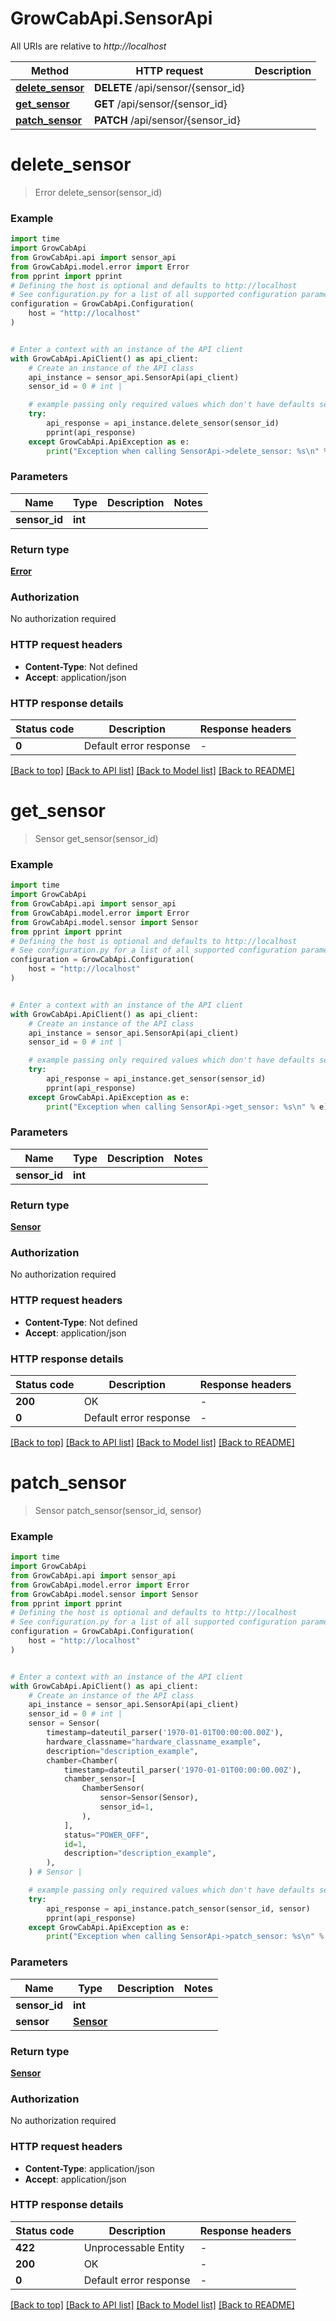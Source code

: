 # GrowCabApi.SensorApi

All URIs are relative to *http://localhost*

Method | HTTP request | Description
------------- | ------------- | -------------
[**delete_sensor**](SensorApi.md#delete_sensor) | **DELETE** /api/sensor/{sensor_id} | 
[**get_sensor**](SensorApi.md#get_sensor) | **GET** /api/sensor/{sensor_id} | 
[**patch_sensor**](SensorApi.md#patch_sensor) | **PATCH** /api/sensor/{sensor_id} | 


# **delete_sensor**
> Error delete_sensor(sensor_id)



### Example

```python
import time
import GrowCabApi
from GrowCabApi.api import sensor_api
from GrowCabApi.model.error import Error
from pprint import pprint
# Defining the host is optional and defaults to http://localhost
# See configuration.py for a list of all supported configuration parameters.
configuration = GrowCabApi.Configuration(
    host = "http://localhost"
)


# Enter a context with an instance of the API client
with GrowCabApi.ApiClient() as api_client:
    # Create an instance of the API class
    api_instance = sensor_api.SensorApi(api_client)
    sensor_id = 0 # int | 

    # example passing only required values which don't have defaults set
    try:
        api_response = api_instance.delete_sensor(sensor_id)
        pprint(api_response)
    except GrowCabApi.ApiException as e:
        print("Exception when calling SensorApi->delete_sensor: %s\n" % e)
```


### Parameters

Name | Type | Description  | Notes
------------- | ------------- | ------------- | -------------
 **sensor_id** | **int**|  |

### Return type

[**Error**](Error.md)

### Authorization

No authorization required

### HTTP request headers

 - **Content-Type**: Not defined
 - **Accept**: application/json


### HTTP response details
| Status code | Description | Response headers |
|-------------|-------------|------------------|
**0** | Default error response |  -  |

[[Back to top]](#) [[Back to API list]](../README.md#documentation-for-api-endpoints) [[Back to Model list]](../README.md#documentation-for-models) [[Back to README]](../README.md)

# **get_sensor**
> Sensor get_sensor(sensor_id)



### Example

```python
import time
import GrowCabApi
from GrowCabApi.api import sensor_api
from GrowCabApi.model.error import Error
from GrowCabApi.model.sensor import Sensor
from pprint import pprint
# Defining the host is optional and defaults to http://localhost
# See configuration.py for a list of all supported configuration parameters.
configuration = GrowCabApi.Configuration(
    host = "http://localhost"
)


# Enter a context with an instance of the API client
with GrowCabApi.ApiClient() as api_client:
    # Create an instance of the API class
    api_instance = sensor_api.SensorApi(api_client)
    sensor_id = 0 # int | 

    # example passing only required values which don't have defaults set
    try:
        api_response = api_instance.get_sensor(sensor_id)
        pprint(api_response)
    except GrowCabApi.ApiException as e:
        print("Exception when calling SensorApi->get_sensor: %s\n" % e)
```


### Parameters

Name | Type | Description  | Notes
------------- | ------------- | ------------- | -------------
 **sensor_id** | **int**|  |

### Return type

[**Sensor**](Sensor.md)

### Authorization

No authorization required

### HTTP request headers

 - **Content-Type**: Not defined
 - **Accept**: application/json


### HTTP response details
| Status code | Description | Response headers |
|-------------|-------------|------------------|
**200** | OK |  -  |
**0** | Default error response |  -  |

[[Back to top]](#) [[Back to API list]](../README.md#documentation-for-api-endpoints) [[Back to Model list]](../README.md#documentation-for-models) [[Back to README]](../README.md)

# **patch_sensor**
> Sensor patch_sensor(sensor_id, sensor)



### Example

```python
import time
import GrowCabApi
from GrowCabApi.api import sensor_api
from GrowCabApi.model.error import Error
from GrowCabApi.model.sensor import Sensor
from pprint import pprint
# Defining the host is optional and defaults to http://localhost
# See configuration.py for a list of all supported configuration parameters.
configuration = GrowCabApi.Configuration(
    host = "http://localhost"
)


# Enter a context with an instance of the API client
with GrowCabApi.ApiClient() as api_client:
    # Create an instance of the API class
    api_instance = sensor_api.SensorApi(api_client)
    sensor_id = 0 # int | 
    sensor = Sensor(
        timestamp=dateutil_parser('1970-01-01T00:00:00.00Z'),
        hardware_classname="hardware_classname_example",
        description="description_example",
        chamber=Chamber(
            timestamp=dateutil_parser('1970-01-01T00:00:00.00Z'),
            chamber_sensor=[
                ChamberSensor(
                    sensor=Sensor(Sensor),
                    sensor_id=1,
                ),
            ],
            status="POWER_OFF",
            id=1,
            description="description_example",
        ),
    ) # Sensor | 

    # example passing only required values which don't have defaults set
    try:
        api_response = api_instance.patch_sensor(sensor_id, sensor)
        pprint(api_response)
    except GrowCabApi.ApiException as e:
        print("Exception when calling SensorApi->patch_sensor: %s\n" % e)
```


### Parameters

Name | Type | Description  | Notes
------------- | ------------- | ------------- | -------------
 **sensor_id** | **int**|  |
 **sensor** | [**Sensor**](Sensor.md)|  |

### Return type

[**Sensor**](Sensor.md)

### Authorization

No authorization required

### HTTP request headers

 - **Content-Type**: application/json
 - **Accept**: application/json


### HTTP response details
| Status code | Description | Response headers |
|-------------|-------------|------------------|
**422** | Unprocessable Entity |  -  |
**200** | OK |  -  |
**0** | Default error response |  -  |

[[Back to top]](#) [[Back to API list]](../README.md#documentation-for-api-endpoints) [[Back to Model list]](../README.md#documentation-for-models) [[Back to README]](../README.md)

